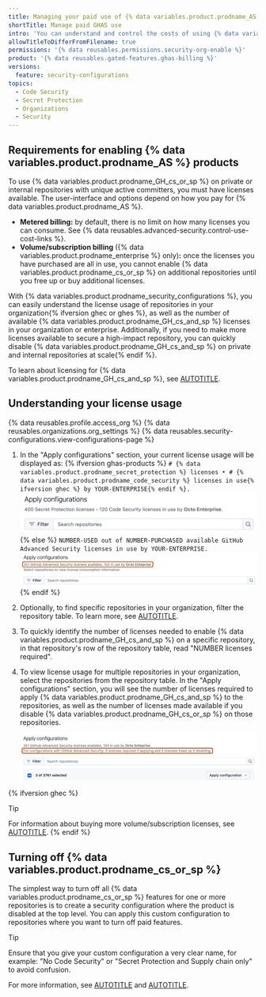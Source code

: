 ```yaml
---
title: Managing your paid use of {% data variables.product.prodname_AS %}
shortTitle: Manage paid GHAS use
intro: 'You can understand and control the costs of using {% data variables.product.prodname_GH_cs_and_sp %} in repositories in your organization.'
allowTitleToDifferFromFilename: true
permissions: '{% data reusables.permissions.security-org-enable %}'
product: '{% data reusables.gated-features.ghas-billing %}'
versions:
  feature: security-configurations
topics:
  - Code Security
  - Secret Protection
  - Organizations
  - Security
---
```


## Requirements for enabling {% data variables.product.prodname_AS %} products

To use {% data variables.product.prodname_GH_cs_or_sp %} on private or internal repositories with unique active committers, you must have licenses available. The user-interface and options depend on how you pay for {% data variables.product.prodname_AS %}.

* **Metered billing:** by default, there is no limit on how many licenses you can consume. See {% data reusables.advanced-security.control-use-cost-links %}.
* **Volume/subscription billing** ({% data variables.product.prodname_enterprise %} only)**:**  once the licenses you have purchased are all in use, you cannot enable {% data variables.product.prodname_cs_or_sp %} on additional repositories until you free up or buy additional licenses.

With {% data variables.product.prodname_security_configurations %}, you can easily understand the license usage of repositories in your organization{% ifversion ghec or ghes %}, as well as the number of available {% data variables.product.prodname_GH_cs_and_sp %} licenses in your organization or enterprise. Additionally, if you need to make more licenses available to secure a high-impact repository, you can quickly disable {% data variables.product.prodname_GH_cs_and_sp %} on private and internal repositories at scale{% endif %}.

To learn about licensing for {% data variables.product.prodname_GH_cs_and_sp %}, see [AUTOTITLE](/billing/managing-billing-for-your-products/managing-billing-for-github-advanced-security/about-billing-for-github-advanced-security).

## Understanding your license usage

{% data reusables.profile.access_org %}
{% data reusables.organizations.org_settings %}
{% data reusables.security-configurations.view-configurations-page %}
1. In the "Apply configurations" section, your current license usage will be displayed as:
   {% ifversion ghas-products %}
   `# {% data variables.product.prodname_secret_protection %} licenses • # {% data variables.product.prodname_code_security %} licenses in use{% ifversion ghec %} by YOUR-ENTERPRISE{% endif %}.`
    ![Screenshot of the "Apply configurations" section. The current license use for the enterprise is outlined in dark orange.](/assets/images/help/security-configurations/current-sp-cs-license-usage.png)
   {% else %}
   `NUMBER-USED out of NUMBER-PURCHASED available GitHub Advanced Security licenses in use by YOUR-ENTERPRISE.`
    ![Screenshot of the "Apply configurations" section. The current license use for the enterprise is outlined in dark orange.](/assets/images/help/security-configurations/current-ghas-license-usage.png)
    {% endif %}

1. Optionally, to find specific repositories in your organization, filter the repository table. To learn more, see [AUTOTITLE](/code-security/securing-your-organization/managing-the-security-of-your-organization/filtering-repositories-in-your-organization-using-the-repository-table).
1. To quickly identify the number of licenses needed to enable {% data variables.product.prodname_GH_cs_and_sp %} on a specific repository, in that repository's row of the repository table, read "NUMBER licenses required".
1. To view license usage for multiple repositories in your organization, select the repositories from the repository table. In the "Apply configurations" section, you will see the number of licenses required to apply {% data variables.product.prodname_GH_cs_and_sp %} to the repositories, as well as the number of licenses made available if you disable {% data variables.product.prodname_GH_cs_or_sp %} on those repositories.

    ![Screenshot of the "Apply configurations" section. The potential changes to GHAS license usage for the enterprise are outlined in dark orange.](/assets/images/help/security-configurations/ghas-licenses-used-or-freed.png)

{% ifversion ghec %}
> [!TIP]
> For information about buying more volume/subscription licenses, see [AUTOTITLE](/billing/managing-billing-for-your-products/managing-billing-for-github-advanced-security/managing-your-github-advanced-security-licensing).
{% endif %}

## Turning off {% data variables.product.prodname_cs_or_sp %}

The simplest way to turn off all {% data variables.product.prodname_cs_or_sp %} features for one or more repositories is to create a security configuration where the product is disabled at the top level. You can apply this custom configuration to repositories where you want to turn off paid features.

> [!TIP]
> Ensure that you give your custom configuration a very clear name, for example: "No Code Security" or "Secret Protection and Supply chain only" to avoid confusion.

For more information, see [AUTOTITLE](/code-security/securing-your-organization/enabling-security-features-in-your-organization/creating-a-custom-security-configuration) and [AUTOTITLE](/code-security/securing-your-organization/enabling-security-features-in-your-organization/applying-a-custom-security-configuration).
